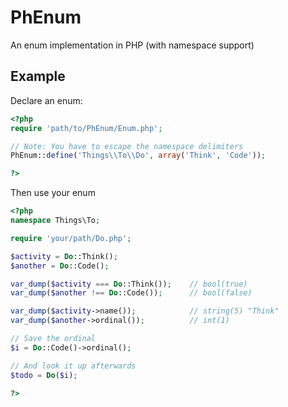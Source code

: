 # PhEnum

An enum implementation in PHP (with namespace support)

## Example

Declare an enum:

```php
<?php
require 'path/to/PhEnum/Enum.php';

// Note: You have to escape the namespace delimiters
PhEnum::define('Things\\To\\Do', array('Think', 'Code'));

?>
```

Then use your enum

```php
<?php
namespace Things\To;

require 'your/path/Do.php';

$activity = Do::Think();
$another = Do::Code();

var_dump($activity === Do::Think());	// bool(true)
var_dump($another !== Do::Code());		// bool(false)

var_dump($activity->name());			// string(5) "Think"
var_dump($another->ordinal());			// int(1)

// Save the ordinal
$i = Do::Code()->ordinal();

// And look it up afterwards
$todo = Do($i);

?>
```